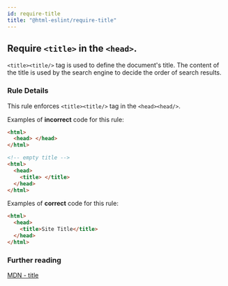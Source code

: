 ```yaml
---
id: require-title
title: "@html-eslint/require-title"
---
```


## Require `<title>` in the `<head>`.

`<title><title/>` tag is used to define the document's title.
The content of the title is used by the search engine to decide the order of search results.

### Rule Details

This rule enforces `<title><title/>` tag in the `<head><head/>`.

Examples of **incorrect** code for this rule:

```html
<html>
  <head> </head>
</html>

<!-- empty title -->
<html>
  <head>
    <title> </title>
  </head>
</html>
```

Examples of **correct** code for this rule:

```html
<html>
  <head>
    <title>Site Title</title>
  </head>
</html>
```

### Further reading

[MDN - title](https://developer.mozilla.org/en-US/docs/Web/HTML/Element/title)
